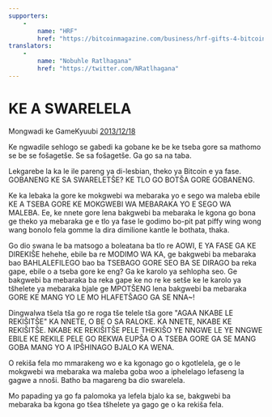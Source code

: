 ```yaml
---
supporters: 
    - 
        name: "HRF"
        href: "https://bitcoinmagazine.com/business/hrf-gifts-4-bitcoin-to-bitcoin-projects"
translators: 
    - 
        name: "Nobuhle Ratlhagana"
        href: "https://twitter.com/NRatlhagana"
---
```

# KE A SWARELELA

Mongwadi ke GameKyuubi [2013/12/18](https://bitcointalk.org/index.php?topic=375643.0)

<LanguageDropdown/>

Ke ngwadile sehlogo se gabedi ka gobane ke be ke tseba gore sa mathomo se be se fošagetše. Se sa 
fošagetše. Ga go sa na taba.   

Lekgarebe la ka le ile pareng ya di-lesbian, theko ya Bitcoin e ya fase. GOBANENG KE SA 
SWARELETŠE? KE TLO GO BOTŠA GORE GOBANENG.     

Ke ka lebaka la gore ke mokgwebi wa mebaraka yo e sego wa maleba ebile KE A TSEBA GORE KE 
MOKGWEBI WA MEBARAKA YO E SEGO WA MALEBA. Ee, ke nnete gore lena bakgwebi ba mebaraka 
le kgona go bona ge theko ya mebaraka ge e tlo ya fase le godimo bo-pit pat piffy wing wong wang 
bonolo fela gomme la dira dimilione kantle le bothata, thaka.  

Go dio swana le ba matsogo a boleatana ba tlo re AOWI, E YA FASE GA KE DIREKIŠE hehehe, ebile ba 
re MODIMO WA KA, ge bakgwebi ba mebaraka bao BAHLALEFILEGO bao ba TSEBAGO GORE SEO BA 
SE DIRAGO ba reka gape, ebile o a tseba gore ke eng? Ga ke karolo ya sehlopha seo. Ge bakgwebi ba 
mebaraka ba reka gape ke no re ke setše ke le karolo ya  tšhelete ya mebaraka bjale ge MPOTŠENG 
lena bakgwebi ba mebaraka GORE KE MANG YO LE MO HLAFETŠAGO GA SE NNA~!  

Dingwalwa tšela tša go re roga tše telele tša gore "AGAA NKABE LE REKIŠITŠE" KA NNETE, O BE O 
SA RALOKE. KA NNETE, NKABE KE REKIŠITŠE. NKABE KE REKIŠITŠE PELE THEKIŠO YE NNGWE 
LE YE NNGWE EBILE KE REKILE PELE GO REKWA EUPŠA O A TSEBA GORE GA SE MANG GOBA 
MANG YO A IPŠHINAGO BJALO KA WENA.    

O rekiša fela mo mmarakeng wo e ka kgonago go o kgotlelela, ge o le mokgwebi wa mebaraka wa 
maleba goba woo a iphelelago lefaseng la gagwe a nnoši. Batho ba magareng ba dio swarelela.   

Mo papading ya go fa palomoka ya lefela bjalo ka se, bakgwebi ba mebaraka ba kgona go tšea 
tšhelete ya gago ge o ka rekiša fela.  
